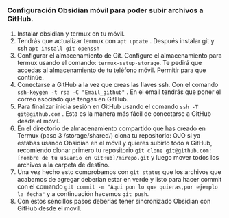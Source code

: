 ### Configuración Obsidian móvil para poder subir archivos a GitHub.
1. Instalar obsidian y termux en tu móvil.
2. Tendrás que actualizar termux con `apt update` . Después instalar git y ssh `apt install git openssh`
3. Configurar el almacenamiento de Git. Configure el almacenamiento para termux usando el comando: `termux-setup-storage`. Te pedirá que accedas al almacenamiento de tu teléfono móvil. Permitir para que continúe.
4. Conectarse a GitHub a la vez que creas las llaves ssh. Con el comando `ssh-keygen -t rsa -C "Email_github"` . En el email tendrás que poner el correo asociado que tengas en GitHub. 
5. Para finalizar inicia sesión en GitHub usando el comando `ssh -T git@github.com` . Esta es la manera más fácil de conectarse a GitHub desde el móvil.
6. En el directorio de almacenamiento compartido que has creado en Termux (paso 3 /storage/shared/) clona tu repositorio: OJO si ya estabas usando Obsidian en el móvil y quieres subirlo todo a GitHub, recomiendo clonar primero tu repositorio `git clone git@github.com:[nombre de tu usuario en GitHub]/mirepo.git`  y luego mover todos los archivos a la carpeta de destino. 
7. Una vez hecho esto comprobamos con `git status` que los archivos que acabamos de agregar deberían estar en verde y listo para hacer commit con el comando `git commit -m "Aqui pon lo que quieras,por ejemplo la fecha"` y a continuación hacemos `git push`.
8. Con estos sencillos pasos deberías tener sincronizado Obsidian con GitHub desde el movil.